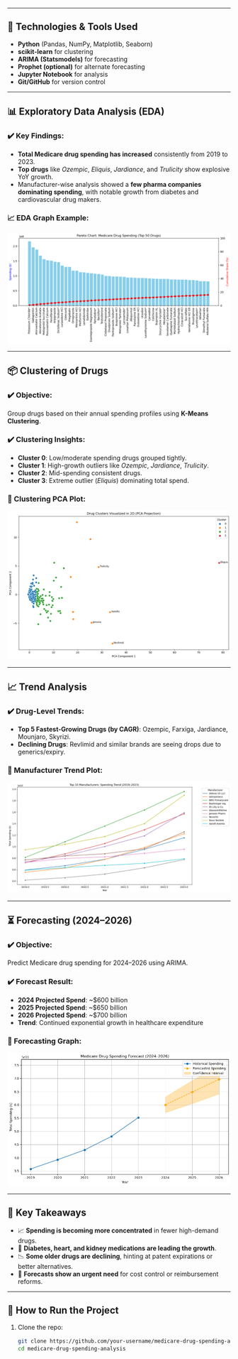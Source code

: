 
---

## 🧰 Technologies & Tools Used

- **Python** (Pandas, NumPy, Matplotlib, Seaborn)
- **scikit-learn** for clustering
- **ARIMA (Statsmodels)** for forecasting
- **Prophet (optional)** for alternate forecasting
- **Jupyter Notebook** for analysis
- **Git/GitHub** for version control

---

## 📊 Exploratory Data Analysis (EDA)

### ✔️ Key Findings:

- **Total Medicare drug spending has increased** consistently from 2019 to 2023.
- **Top drugs** like *Ozempic*, *Eliquis*, *Jardiance*, and *Trulicity* show explosive YoY growth.
- Manufacturer-wise analysis showed a **few pharma companies dominating spending**, with notable growth from diabetes and cardiovascular drug makers.

### 📈 EDA Graph Example:

![Total Medicare Drug Spending](reports/images/Medicare%20Drug%20Spending.png)

---

## 📦 Clustering of Drugs

### ✔️ Objective:
Group drugs based on their annual spending profiles using **K-Means Clustering**.

### ✔️ Clustering Insights:

- **Cluster 0**: Low/moderate spending drugs grouped tightly.
- **Cluster 1**: High-growth outliers like *Ozempic*, *Jardiance*, *Trulicity*.
- **Cluster 2**: Mid-spending consistent drugs.
- **Cluster 3**: Extreme outlier (*Eliquis*) dominating total spend.

### 📌 Clustering PCA Plot:

![Clustering PCA Plot](reports/images/clustering.png)

---

## 📈 Trend Analysis

### ✔️ Drug-Level Trends:
- **Top 5 Fastest-Growing Drugs (by CAGR)**: Ozempic, Farxiga, Jardiance, Mounjaro, Skyrizi.
- **Declining Drugs**: Revlimid and similar brands are seeing drops due to generics/expiry.

### 📌 Manufacturer Trend Plot:

![Manufacturer Spending Trend](reports/images/manufactures%20spending%20trend.png)

---

## ⏳ Forecasting (2024–2026)

### ✔️ Objective:
Predict Medicare drug spending for 2024–2026 using ARIMA.

### ✔️ Forecast Result:

- **2024 Projected Spend**: ~$600 billion
- **2025 Projected Spend**: ~$650 billion
- **2026 Projected Spend**: ~$700 billion
- **Trend**: Continued exponential growth in healthcare expenditure

### 📌 Forecasting Graph:

![Forecasting](reports/images/forecasting.png)

---

## 🧠 Key Takeaways

- 📈 **Spending is becoming more concentrated** in fewer high-demand drugs.
- 💊 **Diabetes, heart, and kidney medications are leading the growth**.
- 📉 **Some older drugs are declining**, hinting at patent expirations or better alternatives.
- 🧪 **Forecasts show an urgent need** for cost control or reimbursement reforms.

---

## 🚀 How to Run the Project

1. Clone the repo:
   ```bash
   git clone https://github.com/your-username/medicare-drug-spending-analysis.git
   cd medicare-drug-spending-analysis
